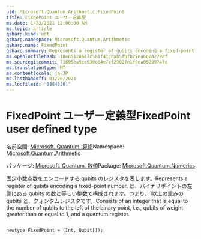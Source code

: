 ```yaml
---
uid: Microsoft.Quantum.Arithmetic.FixedPoint
title: FixedPoint ユーザー定義型
ms.date: 1/23/2021 12:00:00 AM
ms.topic: article
qsharp.kind: udt
qsharp.namespace: Microsoft.Quantum.Arithmetic
qsharp.name: FixedPoint
qsharp.summary: Represents a register of qubits encoding a fixed-point number. Consists of an integer that is equal to the number of qubits to the left of the binary point, i.e., qubits of weight greater than or equal to 1, and a quantum register.
ms.openlocfilehash: 18e85120647c5a1f41ccab5fbfb27ea602a279af
ms.sourcegitcommit: 71605ea9cc630e84e7ef29027e1f0ea06299747e
ms.translationtype: MT
ms.contentlocale: ja-JP
ms.lasthandoff: 01/26/2021
ms.locfileid: "98843201"
---
```

# <a name="fixedpoint-user-defined-type"></a><span data-ttu-id="74b3b-102">FixedPoint ユーザー定義型</span><span class="sxs-lookup"><span data-stu-id="74b3b-102">FixedPoint user defined type</span></span>

<span data-ttu-id="74b3b-103">名前空間: [Microsoft. Quantum. 算術](xref:Microsoft.Quantum.Arithmetic)</span><span class="sxs-lookup"><span data-stu-id="74b3b-103">Namespace: [Microsoft.Quantum.Arithmetic](xref:Microsoft.Quantum.Arithmetic)</span></span>

<span data-ttu-id="74b3b-104">パッケージ: [Microsoft. Quantum. 数値](https://nuget.org/packages/Microsoft.Quantum.Numerics)</span><span class="sxs-lookup"><span data-stu-id="74b3b-104">Package: [Microsoft.Quantum.Numerics](https://nuget.org/packages/Microsoft.Quantum.Numerics)</span></span>


<span data-ttu-id="74b3b-105">固定小数点数をエンコードする qubits のレジスタを表します。</span><span class="sxs-lookup"><span data-stu-id="74b3b-105">Represents a register of qubits encoding a fixed-point number.</span></span> <span data-ttu-id="74b3b-106">は、バイナリポイントの左側にある qubits の数と等しい整数で構成されます。つまり、1以上の重みの qubits と、クォンタムレジスタです。</span><span class="sxs-lookup"><span data-stu-id="74b3b-106">Consists of an integer that is equal to the number of qubits to the left of the binary point, i.e., qubits of weight greater than or equal to 1, and a quantum register.</span></span>

```qsharp

newtype FixedPoint = (Int, Qubit[]);
```

